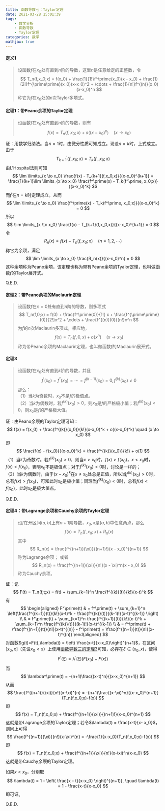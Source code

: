 ```yaml
---
title: 函数导数七：Taylor定理
date: 2021-03-28 15:01:39
tags:
    - 数学分析
    - 函数导数
    - Taylor定理
categories: 数学
mathjax: true
---
```


#### 定义1
> 设函数$f$在$x_0$处有直到$n$阶的导数，这里$n$是任意给定的正整数，令
$$
    T_n(f,x_0;x) = f(x_0) + \frac{1}{1!}f^\prime(x_0)(x - x_0) + \frac{1}{2!}f^{\prime\prime}(x_0)(x-x_0)^2 + \cdots + \frac{1}{n!}f^{(n)}(x_0)(x-x_0)^n
$$
称它为$f$在$x_0$处的$n$次Taylor多项式。

<!--more-->

#### 定理1：带Peano余项的Taylor定理
> 设函数$f$在$x_0$处有直到$n$阶的导数，则有
$$
    f(x) = T_n(f,x_0;x) + o((x-x_0)^n)  \quad (x \to x_0)
$$

证：用数学归纳法。当$n=1$时，由微分性质可知成立。现设$n=k$时，上式成立。由于
$$
    T_{k+1}^{\prime}(f,x_0;x) = T_k(f^\prime, x_0; x)
$$
由L'Hospital法则可知
$$
    \lim \limits_{x \to x_0} \frac{f(x) - T_{k+1}(f,x_0,x)}{(x-x_0)^{k+1}} = \frac{1}{k+1}\lim \limits_{x \to x_0} \frac{f^\prime(x) - T_k(f^\prime, x_0;x)}{(x-x_0)^k}
$$
而$f^\prime$在$n = k$时定理成立，从而
$$
    \lim \limits_{x \to x_0} \frac{f^\prime(x) - T_k(f^\prime, x_0;x)}{(x-x_0)^k} = 0
$$
所以
$$
    \lim \limits_{x \to x_0} \frac{f(x) - T_{k+1}(f,x_0,x)}{(x-x_0)^{k+1}} = 0
$$
令
$$
    R_n(x) = f(x) - T_n(f,x_0;x) \quad (n=1,2,\cdots)
$$
称它为余项，满足
$$
    \lim \limits_{x \to x_0} \frac{R_n(x)}{(x-x_0)^n} = 0
$$
这种余项称为Peano余项，该定理也称为带有Peano余项的Tyalor定理，也叫做函数$f$的Taylor展开式。

Q.E.D.

#### 定理2：带Peano余项的Maclaurin定理
> 设函数$f$在$x=0$处有直到$n$阶的导数，则多项式
$$
    T_n(f,0;x) = f(0) + \frac{f^\prime(0)}{1!} x + \frac{f^{\prime\prime}(0)}{2!}x^2 + \cdots + \frac{f^{(n)}(0)}{n!}x^n
$$
为$f$的$n$次Maclaurin多项式，相应地，
$$
    f(x) = T_n(f,0,x) + o(x^n) \quad (x \to x_0)
$$
称为带Peano余项的Maclaurin定理，也叫做函数$f$的Maclaurin展开式。

#### 定理3
> 设函数$f$在$x_0$处有直到$k$阶的导数，并且
$$
    f^\prime(x_0) = f^{\prime\prime}(x_0) = \cdots = f^{(k-1)} (x_0) = 0, f^{(k)}(x_0) \ne 0
$$
那么： <br/>
（1）当$k$为奇数时，$x_0$不是$f$的极值点。<br/>
（2）当$k$为偶数时，若$f^{(k)}(x_0)>0$，则$x_0$是$f$的严格极小值；若$f^{(k)}(x_0)<0$，则$x_0$是$f$的严格极大值。

证：由Peano余项的Taylor定理可知：
$$
    f(x) = f(x_0) + \frac{f^{(k)}(x_0)}{k!}(x-x_0)^k + o((x-x_0)^k) \quad (x \to x_0)
$$
即
$$
    \frac{f(x) - f(x_0)}{(x-x_0)^k} = \frac{f^{(k)}(x_0)}{k!} + o(1)
$$
（1）当$k$为奇数时。若$f^{(k)}(x_0) > 0$，则当$x>x_0$时，$f(x)>f(x_0)$，$x<x_0$时，$f(x)<f(x_0)$，表明$x_0$不是极值点；对于$f^{(k)}(x_0) < 0$时，讨论是一样的；<br/>
（2）当$k$为偶数时，由于$(x - x_0)^k$在$x\ne x_0$处总是正值，所以当$f^{(k)}(x_0)>0$时，总有$f(x)>f(x_0)$，可知此时$x_0$是极小值；同理当$f^{(k)}(x_0)<0$时，总有$f(x)<f(x_0)$，此时$x_0$是极大值点。

Q.E.D.

#### 定理4：带Lagrange余项和Cauchy余项的Taylor定理
> 设$f$在开区间$(a,b)$上有$n+1$阶导数，$x_0,x$是$(a,b)$中任意两点，那么
$$
    f(x) = T_n(f,x_0;x) + R_n(x)
$$
其中
$$
    R_n(x) = \frac{f^{(n+1)}(\xi)}{(n+1)!}(x - x_0)^{(n+1)}
$$
称为Lagrange余项；
或者
$$
    R_n(x) = \frac{f^{(n+1)}(\xi)}{n!}(x - \xi)^n(x - x_0)
$$
称为Cauchy余项。

证：记
$$
    F(t) = T_n(f,t;x) = f(t) + \sum_{k=1}^n \frac{f^{(k)}(t)}{k!}(x-t)^k
$$
有
$$
\begin{aligned}
    F^\prime(t) & = f^\prime(t) + \sum_{k=1}^n \left(\frac{f^{(k+1)}(t)}{k!}(x-t)^k - \frac{f^{(k)}(t)}{(k-1)!}(x-t)^{(k-1)} \right) \\
    & = f^\prime(t) + \sum_{k=1}^n \frac{f^{(k+1)}(t)}{k!}(x-t)^k + \sum_{k=1}^n \frac{f^{(k)}(t)}{(k-1)!}(x-t)^{(k-1)} \\
    & = f^\prime(t) + \frac{f^{(n+1)}(t)}{n!}(x-t)^{(n)} - f^\prime(t) = \frac{f^{(n+1)}(t)}{n!}(x-t)^{(n)}
\end{aligned}
$$
对函数$g(t)=F(t),\lambda(t) = \left( \frac{x-t}{x-x_0}\right)^{n+1}$，在区间$[x_0,x]$（先设$x_0<x$）上使用[函数导数三的定理3](https://gamersover.github.io/2021/02/01/函数导数3/#定理3)可知，必存在$\xi \in (x_0, x)$，使得
$$
    F^\prime(\xi) = \lambda^\prime(\xi)(F(x_0) - F(x))
$$
而
$$
    \lambda^\prime(t) = -(n+1)\frac{(x-t)^n}{(x-x_0)^{n+1}}
$$
从而
$$
    \frac{f^{(n+1)}(\xi)}{n!}(x-\xi)^{n} = -(n+1)\frac{(x-\xi)^n}{(x-x_0)^{n+1}}(T_n(f,x_0;x)-f(x))
$$
即
$$
    f(x) = T_n(f,x_0;x) + \frac{f^{(n+1)}(\xi)}{(n+1)!}(x-x_0)^{n+1}
$$
这就是带Lagrange余项的Taylor定理；若令$\lambda(t) = \frac{x-t}{x- x_0}$，则同上可得
$$
    \frac{f^{(n+1)}(\xi)}{n!}(x-\xi)^{n} = -\frac{1}{x-x_0}(T_n(f,x_0;x)-f(x))
$$
即
$$
    f(x) = T_n(f,x_0;x) + \frac{f^{(n+1)}(\xi)}{n!}(x-\xi)^n(x-x_0)
$$
这就是带Cauchy余项的Taylor定理。<br/>

如果$x < x_0$，分别取
$$
    \lambda(t) = 1 - \left( \frac{x - t}{x-x_0} \right)^{(n+1)}, \quad \lambda(t) = 1 - \frac{x-t}{x-x_0}
$$
即可证。

Q.E.D.
